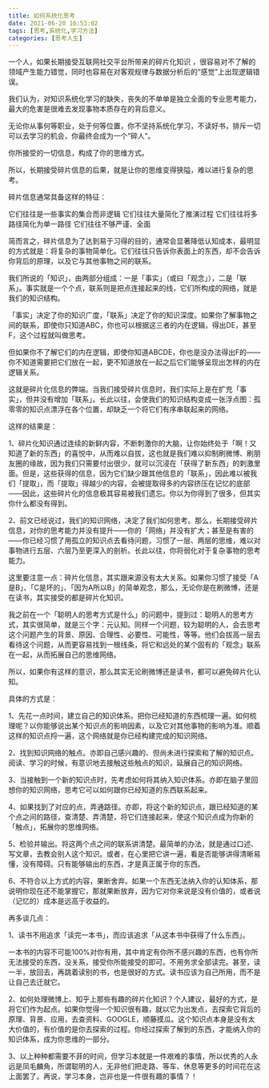 ```yaml
---
title: 如何系统化思考
date: 2021-06-20 16:53:02
tags: [思考,系统化,学习方法]
categories: [思考人生]
---
```


一个人，如果长期接受互联网社交平台所带来的碎片化知识<!-- more --> ，很容易对不了解的领域产生能力错觉，同时也容易在对客观规律与数据分析后的“感觉”上出现逻辑错误。

我们认为，对知识系统化学习的缺失，丧失的不单单是独立全面的专业思考能力，最大的危害是很难去发现事物本质存在的背后意义。

无论你从事何等职业，处于何等位置，你不坚持系统化学习，不读好书，排斥一切可以去学习的机会，你最终会成为一个“碎人”。

你所接受的一切信息，构成了你的思维方式。

所以，长期接受碎片信息的后果，就是让你的思维变得狭隘，难以进行复杂的思考。

碎片信息通常具备这样的特征：

它们往往是一些事实的集合而非逻辑
它们往往大量简化了推演过程
它们往往将多路径简化为单一路径
它们往往不够严谨、全面

简而言之，碎片信息为了达到易于习得的目的，通常会显著降低认知成本，最明显的方式就是：将复杂的事物简单化。它们往往只告诉你表面上的东西，却不会告诉你背后的原理，以及它与其他事物之间的联系。

我们所说的「知识」，由两部分组成：一是「事实」（或曰「观念」），二是「联系」。事实就是一个个点，联系则是把点连接起来的线，它们所构成的网络，就是我们的知识结构。

「事实」决定了你的知识广度，「联系」决定了你的知识深度。如果你了解事物之间的联系，即使你只知道ABC，你也可以根据这三者的内在逻辑，得出DE，甚至F，这个过程就叫做思考。

但如果你不了解它们的内在逻辑，即使你知道ABCDE，你也是没办法得出F的——你不知道需要把它们放在一起，更不知道放在一起之后它们能够呈现出怎样的内在逻辑关系。

这就是碎片化信息的弊端。当我们接受碎片信息时，我们实际上是在扩充「事实」，但并没有增加「联系」。长此以往，会使我们的知识结构变成一张浮点图：孤零零的知识点漂浮在各个位置，却缺乏一个将它们有序串联起来的网络。

这样的结果是：

1、碎片化知识通过连续的新鲜内容，不断刺激你的大脑，让你始终处于「啊！又知道了新的东西」的喜悦中，从而难以自拔，这也就是我们难以抑制刷微博、刷朋友圈的缘故，因为我们只需要付出很少，就可以沉浸在「获得了新东西」的刺激里面。但是，这些获得的信息，因为它们缺少跟其他信息的「联系」，因此难以被我们「提取」，而「提取」得越少的内容，会被提取得多的内容挤压在记忆的底部——因此，这些碎片化的信息极其容易被我们遗忘。你以为你得到了很多，但其实你什么都没有得到。

2、前文已经说过，我们的知识网络，决定了我们如何思考。那么，长期接受碎片信息，对你的思考能力并没有提升——你的「网络」并没有扩大；甚至是有害的——你已经习惯了用孤立的知识点去看待问题，习惯了一层、两层的思维，难以对事物进行五层、六层乃至更深入的剖析。长此以往，你将弱化对于复杂事物的思考能力。

这里要注意一点：碎片化信息，其实跟来源没有太大关系。如果你习惯了接受「A是B」、「C是坏的」、「因为A所以B」的简单观念，那么，无论你是在刷微博，还是在读书，其实接受的都是碎片化知识。

我之前在一个「聪明人的思考方式是什么」的问题中，提到过：聪明人的思考方式，其实很简单，就是三个字：元认知。同样一个问题，较为聪明的人，会去思考这个问题产生的背景、原因、合理性、必要性、可能性，等等。他们会拔高一层去看待这个问题，从而更容易找到一根线条，将它和远处的某个固有的「观念」联系在一起，从而拓展自己的思维网络。

所以，如果你有这样的意识，那么其实无论刷微博还是读书，都可以避免碎片化认知。

具体的方式是：

1、先花一点时间，建立自己的知识体系。把你已经知道的东西梳理一遍。如何梳理呢？以你能够说出某个知识点的影响因素，以及它对其他事物的影响为准。顺着这样的知识点捋一遍，这个网络就是你已经构建完成的知识网络。

2、找到知识网络的触点。亦即自己感兴趣的、但尚未进行探索和了解的知识点。阅读、学习的时候，有意识地去接触这些触点的知识，延展自己的知识网络。

3、当接触到一个新的知识点时，先考虑如何将其纳入知识体系。亦即在脑子里回想你的知识网络，思考它可以如何跟你已经知道的东西联系起来。

4、如果找到了对应的点，弄通路径。亦即，将这个新的知识点，跟已经知道的某个点之间的路径，查清楚、弄清楚，将它们连接起来，使这个知识点成为你新的「触点」，拓展你的思维网络。

5、检验并输出。将这两个点之间的联系讲清楚。最简单的办法，就是通过口述、写文章，去教会别人这个知识。或者，在心里把它讲一遍，看是否能够讲得清晰易懂，没有障碍。只有能够输出的东西，才是真正属于你的东西。

6、不符合以上方式的内容，果断舍弃。如果一个东西无法纳入你的认知体系，那说明你现在还不能掌握它，那就果断放弃，因为它对你来说是没有价值的，或者说（记忆的）成本是远高于收益的。

再多谈几点：

1、读书不用追求「读完一本书」，而应该追求「从这本书中获得了什么东西」。

一本书的内容不可能100%对你有用，其中肯定有你所不感兴趣的东西，也有你所无法接受的东西，没关系，接受你所能接受的即可。不用务求全部读完。甚至，读一半，放回去，再跳着读别的书，也是很好的方式。读书应该为自己所用，而不是让自己去迁就它。

2、如何处理微博上、知乎上那些有趣的碎片化知识？个人建议，最好的方式，是将它们作为起点。如果你觉得一个知识很有趣，就以它为出发点，去探索它背后的原理、背景、应用，去查资料、GOOGLE，顺藤摸瓜。这个知识点本身是没有太大价值的，有价值的是你去探索的过程。你经过探索了解到的东西，才能纳入你的知识体系，成为你思维的一部分。

3、以上种种都需要不菲的时间，但学习本就是一件艰难的事情，所以优秀的人永远是凤毛麟角，所谓聪明的人，无非他们把走路、等车、休息等更多的时间花在这上面罢了。再说，学习本身，岂非也是一件很有趣的事情？！